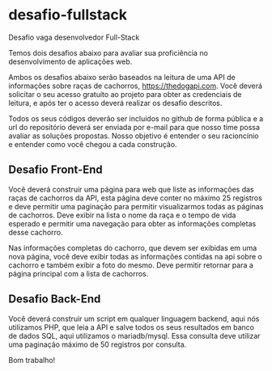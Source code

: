 # desafio-fullstack
Desafio vaga desenvolvedor Full-Stack

Temos dois desafios abaixo para avaliar sua proficiência no desenvolvimento de aplicações web.

Ambos os desafios abaixo serão baseados na leitura de uma API de informações sobre raças de cachorros, https://thedogapi.com. Você deverá solicitar o seu acesso gratuito ao projeto para obter as credenciais de leitura, e após ter o acesso deverá realizar os desafio descritos.

Todos os seus códigos deverão ser incluídos no github de forma pública e a url do repositório deverá ser enviada por e-mail para que nosso time possa avaliar as soluções propostas. Nosso objetivo é entender o seu racioncínio e entender como você chegou a cada construção.

## Desafio Front-End

Você deverá construir uma página para web que liste as informações das raças de cachorros da API, esta página deve conter no máximo 25 registros e deve permitir uma paginação para permitir visualizarmos todas as páginas de cachorros. Deve exibir na lista o nome da raça e o tempo de vida esperado e permitir uma navegação para obter as informações completas desse cachorro.

Nas informações completas do cachorro, que devem ser exibidas em uma nova página, você deve exibir todas as informações contidas na api sobre o cachorro e também exibir a foto do mesmo. Deve permitir retornar para a página principal com a lista de cachorros.

## Desafio Back-End

Você deverá construir um script em qualquer linguagem backend, aqui nós utilizamos PHP, que leia a API e salve todos os seus resultados em banco de dados SQL, aqui utilizamos o mariadb/mysql. Essa consulta deve utilizar uma paginação máximo de 50 registros por consulta.

Bom trabalho!
